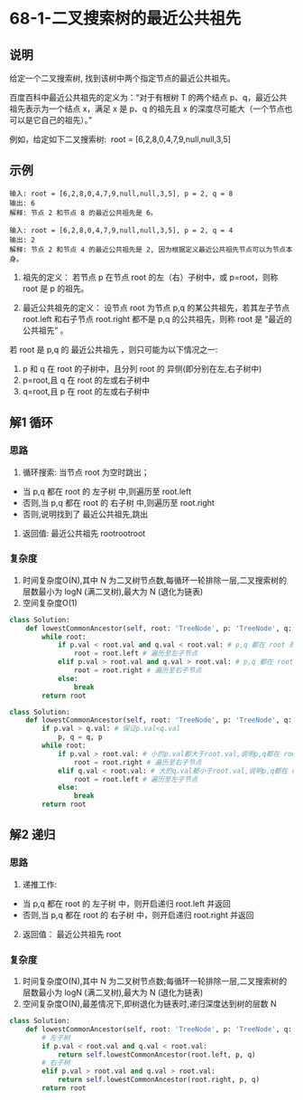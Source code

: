 # 68-1-二叉搜索树的最近公共祖先

## 说明
给定一个二叉搜索树, 找到该树中两个指定节点的最近公共祖先。

百度百科中最近公共祖先的定义为：“对于有根树 T 的两个结点 p、q，最近公共祖先表示为一个结点 x，满足 x 是 p、q 的祖先且 x 的深度尽可能大（一个节点也可以是它自己的祖先）。”

例如，给定如下二叉搜索树:  root = [6,2,8,0,4,7,9,null,null,3,5]


## 示例
```
输入: root = [6,2,8,0,4,7,9,null,null,3,5], p = 2, q = 8
输出: 6 
解释: 节点 2 和节点 8 的最近公共祖先是 6。

输入: root = [6,2,8,0,4,7,9,null,null,3,5], p = 2, q = 4
输出: 2
解释: 节点 2 和节点 4 的最近公共祖先是 2, 因为根据定义最近公共祖先节点可以为节点本身。
```

1. 祖先的定义： 若节点 p 在节点 root 的左（右）子树中，或 p=root，则称 root 是 p 的祖先。

2. 最近公共祖先的定义： 设节点 root 为节点 p,q 的某公共祖先，若其左子节点 root.left 和右子节点 root.right 都不是 p,q 的公共祖先，则称 root 是 “最近的公共祖先” 。

若 root 是 p,q 的 最近公共祖先 ，则只可能为以下情况之一:
1. p 和 q 在 root 的子树中，且分列 root 的 异侧(即分别在左,右子树中)
2. p=root,且 q 在 root 的左或右子树中
3. q=root,且 p 在 root 的左或右子树中

## 解1 循环

### 思路
1. 循环搜索: 当节点 root 为空时跳出；
- 当 p,q 都在 root 的 左子树 中,则遍历至 root.left
- 否则,当 p,q 都在 root 的 右子树 中,则遍历至 root.right
- 否则,说明找到了 最近公共祖先,跳出
1. 返回值: 最近公共祖先 rootrootroot

### 复杂度
1. 时间复杂度O(N),其中 N 为二叉树节点数,每循环一轮排除一层,二叉搜索树的层数最小为 logN (满二叉树),最大为 N (退化为链表)
2. 空间复杂度O(1)

```python
class Solution:
    def lowestCommonAncestor(self, root: 'TreeNode', p: 'TreeNode', q: 'TreeNode') -> 'TreeNode':
        while root:
            if p.val < root.val and q.val < root.val: # p,q 都在 root 的左子树中
                root = root.left # 遍历至左子节点
            elif p.val > root.val and q.val > root.val: # p,q 都在 root 的右子树中
                root = root.right # 遍历至右子节点
            else:
                break
        return root
```

```python
class Solution:
    def lowestCommonAncestor(self, root: 'TreeNode', p: 'TreeNode', q: 'TreeNode') -> 'TreeNode':
        if p.val > q.val: # 保证p.val<q.val
            p, q = q, p
        while root:
            if p.val > root.val: # 小的p.val都大于root.val,说明p,q都在 root 的右子树中
                root = root.right # 遍历至右子节点
            elif q.val < root.val: # 大的q.val都小于root.val,说明p,q都在 root 的左子树中
                root = root.left # 遍历至左子节点
            else:
                break
        return root
```

## 解2 递归

### 思路
1. 递推工作:
- 当 p,q 都在 root 的 左子树 中，则开启递归 root.left 并返回
- 否则,当 p,q 都在 root 的 右子树 中，则开启递归 root.right 并返回
2. 返回值： 最近公共祖先 root

### 复杂度
1. 时间复杂度O(N),其中 N 为二叉树节点数;每循环一轮排除一层,二叉搜索树的层数最小为 logN (满二叉树),最大为 N (退化为链表)
2. 空间复杂度O(N),最差情况下,即树退化为链表时,递归深度达到树的层数 N

```python
class Solution:
    def lowestCommonAncestor(self, root: 'TreeNode', p: 'TreeNode', q: 'TreeNode') -> 'TreeNode':
        # 左子树
        if p.val < root.val and q.val < root.val:
            return self.lowestCommonAncestor(root.left, p, q)
        # 右子树
        elif p.val > root.val and q.val > root.val:
            return self.lowestCommonAncestor(root.right, p, q)
        return root
```
